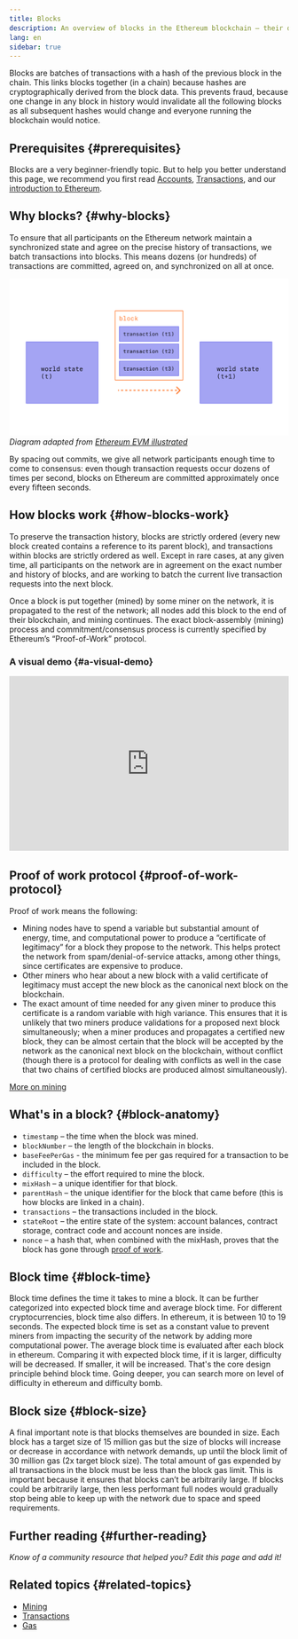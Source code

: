 ```yaml
---
title: Blocks
description: An overview of blocks in the Ethereum blockchain – their data structure, why they're needed, and how they're made.
lang: en
sidebar: true
---
```


Blocks are batches of transactions with a hash of the previous block in the chain. This links blocks together (in a chain) because hashes are cryptographically derived from the block data. This prevents fraud, because one change in any block in history would invalidate all the following blocks as all subsequent hashes would change and everyone running the blockchain would notice.

## Prerequisites {#prerequisites}

Blocks are a very beginner-friendly topic. But to help you better understand this page, we recommend you first read [Accounts](/developers/docs/accounts/), [Transactions](/developers/docs/transactions/), and our [introduction to Ethereum](/developers/docs/intro-to-ethereum/).

<!--The content below was provided by Brian Gu with exception of "what's in a block"-->

## Why blocks? {#why-blocks}

To ensure that all participants on the Ethereum network maintain a synchronized state and agree on the precise history of transactions, we batch transactions into blocks. This means dozens (or hundreds) of transactions are committed, agreed on, and synchronized on all at once.

![A diagram showing transaction in a block causing state changes](./tx-block.png)
_Diagram adapted from [Ethereum EVM illustrated](https://takenobu-hs.github.io/downloads/ethereum_evm_illustrated.pdf)_

By spacing out commits, we give all network participants enough time to come to consensus: even though transaction requests occur dozens of times per second, blocks on Ethereum are committed approximately once every fifteen seconds.

## How blocks work {#how-blocks-work}

To preserve the transaction history, blocks are strictly ordered (every new block created contains a reference to its parent block), and transactions within blocks are strictly ordered as well. Except in rare cases, at any given time, all participants on the network are in agreement on the exact number and history of blocks, and are working to batch the current live transaction requests into the next block.

Once a block is put together (mined) by some miner on the network, it is propagated to the rest of the network; all nodes add this block to the end of their blockchain, and mining continues. The exact block-assembly (mining) process and commitment/consensus process is currently specified by Ethereum’s “Proof-of-Work” protocol.

### A visual demo {#a-visual-demo}

<iframe width="100%" height="315" src="https://www.youtube.com/embed/_160oMzblY8" frameborder="0" allow="accelerometer; autoplay; clipboard-write; encrypted-media; gyroscope; picture-in-picture" allowfullscreen></iframe>

## Proof of work protocol {#proof-of-work-protocol}

Proof of work means the following:

- Mining nodes have to spend a variable but substantial amount of energy, time, and computational power to produce a “certificate of legitimacy” for a block they propose to the network. This helps protect the network from spam/denial-of-service attacks, among other things, since certificates are expensive to produce.
- Other miners who hear about a new block with a valid certificate of legitimacy must accept the new block as the canonical next block on the blockchain.
- The exact amount of time needed for any given miner to produce this certificate is a random variable with high variance. This ensures that it is unlikely that two miners produce validations for a proposed next block simultaneously; when a miner produces and propagates a certified new block, they can be almost certain that the block will be accepted by the network as the canonical next block on the blockchain, without conflict (though there is a protocol for dealing with conflicts as well in the case that two chains of certified blocks are produced almost simultaneously).

[More on mining](/developers/docs/consensus-mechanisms/pow/mining/)

## What's in a block? {#block-anatomy}

- `timestamp` – the time when the block was mined.
- `blockNumber` – the length of the blockchain in blocks.
- `baseFeePerGas` - the minimum fee per gas required for a transaction to be included in the block.
- `difficulty` – the effort required to mine the block.
- `mixHash` – a unique identifier for that block.
- `parentHash` – the unique identifier for the block that came before (this is how blocks are linked in a chain).
- `transactions` – the transactions included in the block.
- `stateRoot` – the entire state of the system: account balances, contract storage, contract code and account nonces are inside.
- `nonce` – a hash that, when combined with the mixHash, proves that the block has gone through [proof of work](/developers/docs/consensus-mechanisms/pow/).

## Block time {#block-time}

Block time defines the time it takes to mine a block. It can be further categorized into expected block time and average block time. For different cryptocurrencies, block time also differs. In ethereum, it is between 10 to 19 seconds. The expected block time is set as a constant value to prevent miners from impacting the security of the network by adding more computational power. The average block time is evaluated after each block in ethereum. Comparing it with expected block time, if it is larger, difficulty will be decreased. If smaller, it will be increased. That's the core design principle behind block time. Going deeper, you can search more on level of difficulty in ethereum and difficulty bomb.

## Block size {#block-size}

A final important note is that blocks themselves are bounded in size. Each block has a target size of 15 million gas but the size of blocks will increase or decrease in accordance with network demands, up until the block limit of 30 million gas (2x target block size). The total amount of gas expended by all transactions in the block must be less than the block gas limit. This is important because it ensures that blocks can’t be arbitrarily large. If blocks could be arbitrarily large, then less performant full nodes would gradually stop being able to keep up with the network due to space and speed requirements.

## Further reading {#further-reading}

_Know of a community resource that helped you? Edit this page and add it!_

## Related topics {#related-topics}

- [Mining](/developers/docs/consensus-mechanisms/pow/mining/)
- [Transactions](/developers/docs/transactions/)
- [Gas](/developers/docs/gas/)
